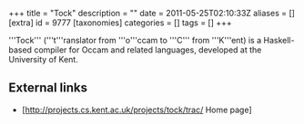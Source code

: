 +++
title = "Tock"
description = ""
date = 2011-05-25T02:10:33Z
aliases = []
[extra]
id = 9777
[taxonomies]
categories = []
tags = []
+++

'''Tock''' ('''t'''ranslator from '''o'''ccam to '''C''' from '''K'''ent) is a Haskell-based compiler for Occam and related languages, developed at the University of Kent.

## External links
* [http://projects.cs.kent.ac.uk/projects/tock/trac/ Home page]
